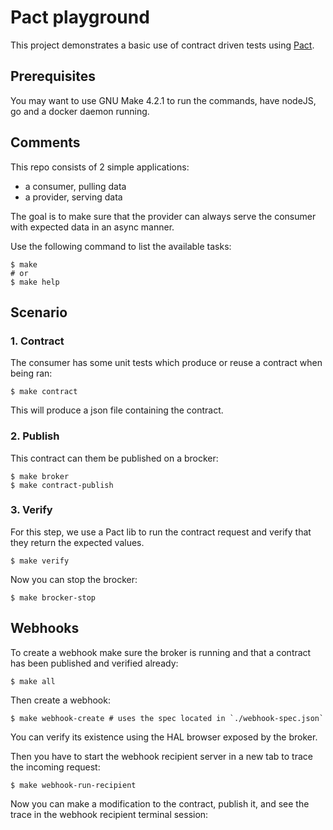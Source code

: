 # Pact playground

This project demonstrates a basic use of contract driven tests using [Pact](https://docs.pact.io/).

## Prerequisites

You may want to use GNU Make 4.2.1 to run the commands, have nodeJS, go and a docker daemon running.

## Comments

This repo consists of 2 simple applications:

- a consumer, pulling data
- a provider, serving data

The goal is to make sure that the provider can always serve the consumer with expected data in an async manner.

Use the following command to list the available tasks:

```shell
$ make
# or
$ make help
```

## Scenario

### 1. Contract

The consumer has some unit tests which produce or reuse a contract when being ran:

```shell
$ make contract
```

This will produce a json file containing the contract.

### 2. Publish

This contract can them be published on a brocker:

```shell
$ make broker
$ make contract-publish
```

### 3. Verify

For this step, we use a Pact lib to run the contract request and verify that they return the expected values.

```shell
$ make verify
```

Now you can stop the brocker:

```shell
$ make brocker-stop
```

## Webhooks

To create a webhook make sure the broker is running and that a contract has been published and verified already:

```shell
$ make all
```

Then create a webhook:

```shell
$ make webhook-create # uses the spec located in `./webhook-spec.json`
```

You can verify its existence using the HAL browser exposed by the broker.

Then you have to start the webhook recipient server in a new tab to trace the incoming request:

```shell
$ make webhook-run-recipient
```

Now you can make a modification to the contract, publish it, and see the trace in the webhook recipient terminal session:
